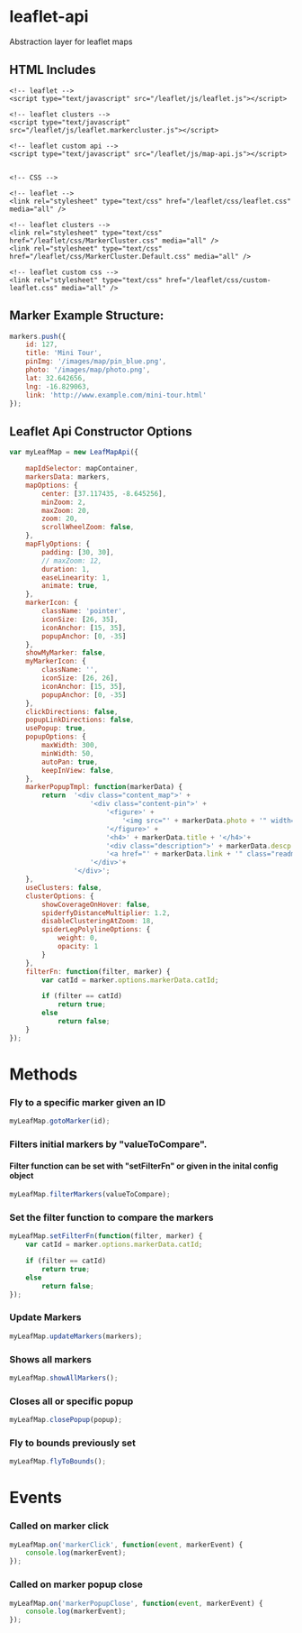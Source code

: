 # leaflet-api
Abstraction layer for leaflet maps


## HTML Includes
<head>
	<!-- JAVASCRIPT -->

	<!-- leaflet -->
	<script type="text/javascript" src="/leaflet/js/leaflet.js"></script>

	<!-- leaflet clusters -->
	<script type="text/javascript" src="/leaflet/js/leaflet.markercluster.js"></script>

	<!-- leaflet custom api -->
	<script type="text/javascript" src="/leaflet/js/map-api.js"></script>


	<!-- CSS -->

	<!-- leaflet -->
	<link rel="stylesheet" type="text/css" href="/leaflet/css/leaflet.css" media="all" />

	<!-- leaflet clusters -->
	<link rel="stylesheet" type="text/css" href="/leaflet/css/MarkerCluster.css" media="all" />
	<link rel="stylesheet" type="text/css" href="/leaflet/css/MarkerCluster.Default.css" media="all" />

	<!-- leaflet custom css -->
	<link rel="stylesheet" type="text/css" href="/leaflet/css/custom-leaflet.css" media="all" />
</head>


## Marker Example Structure:
```javascript
markers.push({
	id: 127,
	title: 'Mini Tour',
	pinImg: '/images/map/pin_blue.png',
	photo: '/images/map/photo.png',
	lat: 32.642656,
	lng: -16.829063,
	link: 'http://www.example.com/mini-tour.html'
});
```



## Leaflet Api Constructor Options
```javascript
var myLeafMap = new LeafMapApi({

	mapIdSelector: mapContainer,
	markersData: markers,
	mapOptions: {
		center: [37.117435, -8.645256],
		minZoom: 2,
		maxZoom: 20,
		zoom: 20,
		scrollWheelZoom: false,
	},
	mapFlyOptions: {
		padding: [30, 30],
		// maxZoom: 12,
		duration: 1,
		easeLinearity: 1,
		animate: true,
	},
	markerIcon: {
		className: 'pointer',
		iconSize: [26, 35],
		iconAnchor: [15, 35],
		popupAnchor: [0, -35]
	},
	showMyMarker: false,
	myMarkerIcon: {
		className: '',
		iconSize: [26, 26],
		iconAnchor: [15, 35],
		popupAnchor: [0, -35]
	},
	clickDirections: false,
	popupLinkDirections: false,
	usePopup: true,
	popupOptions: {
		maxWidth: 300,
		minWidth: 50,
		autoPan: true,
		keepInView: false,
	},
	markerPopupTmpl: function(markerData) {
		return 	'<div class="content_map">' +
					'<div class="content-pin">' +
						'<figure>' +
							'<img src="' + markerData.photo + '" width="296" height="221" />' +
						'</figure>' +
						'<h4>' + markerData.title + '</h4>'+
						'<div class="description">' + markerData.descp + '</div>'+
						'<a href="' + markerData.link + '" class="readmore_whatdo">Ver mais...</a>' +
					'</div>'+
				'</div>';
	},
	useClusters: false,
	clusterOptions: {
		showCoverageOnHover: false,
		spiderfyDistanceMultiplier: 1.2,
		disableClusteringAtZoom: 18,
		spiderLegPolylineOptions: {
			weight: 0,
			opacity: 1
		}
	},
	filterFn: function(filter, marker) {
		var catId = marker.options.markerData.catId;

		if (filter == catId)
			return true;
		else
			return false;
	}
});
```


# Methods

### Fly to a specific marker given an ID
```javascript
myLeafMap.gotoMarker(id);
```

### Filters initial markers by "valueToCompare".
#### Filter function can be set with "setFilterFn" or given in the inital config object
```javascript
myLeafMap.filterMarkers(valueToCompare);
```

### Set the filter function to compare the markers
```javascript
myLeafMap.setFilterFn(function(filter, marker) {
	var catId = marker.options.markerData.catId;

	if (filter == catId)
		return true;
	else
		return false;
});
```

### Update Markers
```javascript
myLeafMap.updateMarkers(markers);
```

### Shows all markers
```javascript
myLeafMap.showAllMarkers();
```

### Closes all or specific popup
```javascript
myLeafMap.closePopup(popup);
```

### Fly to bounds previously set
```javascript
myLeafMap.flyToBounds();
```


# Events

### Called on marker click
```javascript
myLeafMap.on('markerClick', function(event, markerEvent) {
	console.log(markerEvent);
});
```

### Called on marker popup close
```javascript
myLeafMap.on('markerPopupClose', function(event, markerEvent) {
	console.log(markerEvent);
});
```

